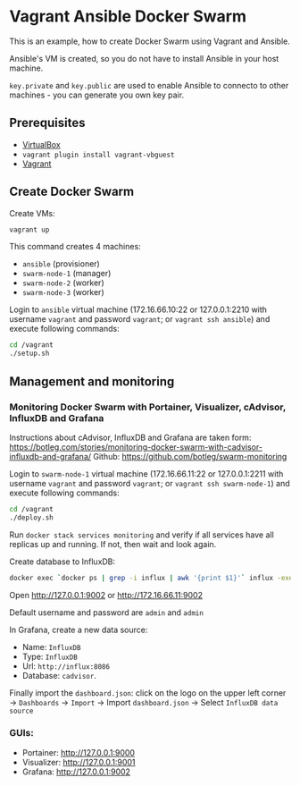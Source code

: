 # Vagrant Ansible Docker Swarm

This is an example, how to create Docker Swarm using Vagrant and Ansible.

Ansible's VM is created, so you do not have to install Ansible in your host machine.

`key.private` and `key.public` are used to enable Ansible to connecto to other machines - you can generate you own key pair.

## Prerequisites
* [VirtualBox](https://www.virtualbox.org/)
* `vagrant plugin install vagrant-vbguest`
* [Vagrant](https://www.vagrantup.com/)

## Create Docker Swarm

Create VMs:
```sh
vagrant up
```

This command creates 4 machines:
- `ansible` (provisioner)
- `swarm-node-1` (manager)
- `swarm-node-2` (worker)
- `swarm-node-3` (worker)

Login to `ansible` virtual machine (172.16.66.10:22 or 127.0.0.1:2210 with username `vagrant` and password `vagrant`; or `vagrant ssh ansible`) and execute following commands:
```sh
cd /vagrant
./setup.sh
```

## Management and monitoring

### Monitoring Docker Swarm with Portainer, Visualizer, cAdvisor, InfluxDB and Grafana

Instructions about cAdvisor, InfluxDB and Grafana are taken form:
https://botleg.com/stories/monitoring-docker-swarm-with-cadvisor-influxdb-and-grafana/
Github: https://github.com/botleg/swarm-monitoring

Login to `swarm-node-1` virtual machine (172.16.66.11:22 or 127.0.0.1:2211 with username `vagrant` and password `vagrant`; or `vagrant ssh swarm-node-1`) and execute following commands:
```sh
cd /vagrant
./deploy.sh
```

Run `docker stack services monitoring` and verify if all services have all replicas up and running. If not, then wait and look again.

Create database to InfluxDB:
```sh
docker exec `docker ps | grep -i influx | awk '{print $1}'` influx -execute 'CREATE DATABASE cadvisor'
```

Open http://127.0.0.1:9002 or http://172.16.66.11:9002

Default username and password are `admin` and `admin`

In Grafana, create a new data source:
- Name: `InfluxDB`
- Type: `InfluxDB`
- Url: `http://influx:8086`
- Database: `cadvisor`.

Finally import the `dashboard.json`: click on the logo on the upper left corner -> `Dashboards` -> `Import` -> Import `dashboard.json` -> Select `InfluxDB data source`

### GUIs:
- Portainer: http://127.0.0.1:9000
- Visualizer: http://127.0.0.1:9001
- Grafana: http://127.0.0.1:9002